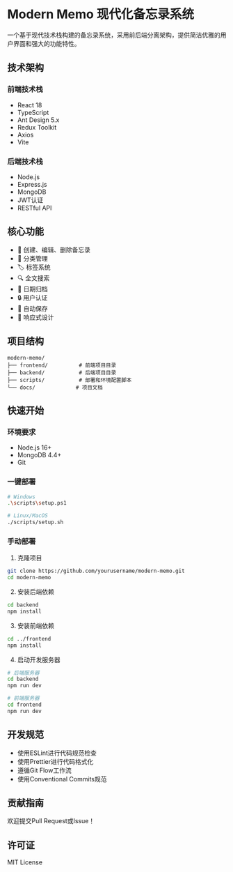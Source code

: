 # Modern Memo 现代化备忘录系统

一个基于现代技术栈构建的备忘录系统，采用前后端分离架构，提供简洁优雅的用户界面和强大的功能特性。

## 技术架构

### 前端技术栈
- React 18
- TypeScript
- Ant Design 5.x
- Redux Toolkit
- Axios
- Vite

### 后端技术栈
- Node.js
- Express.js
- MongoDB
- JWT认证
- RESTful API

## 核心功能
- 📝 创建、编辑、删除备忘录
- 📂 分类管理
- 🏷️ 标签系统
- 🔍 全文搜索
- 📅 日期归档
- 🔒 用户认证
- 💾 自动保存
- 📱 响应式设计

## 项目结构
```
modern-memo/
├── frontend/          # 前端项目目录
├── backend/           # 后端项目目录
├── scripts/           # 部署和环境配置脚本
└── docs/             # 项目文档
```

## 快速开始

### 环境要求
- Node.js 16+
- MongoDB 4.4+
- Git

### 一键部署
```bash
# Windows
.\scripts\setup.ps1

# Linux/MacOS
./scripts/setup.sh
```

### 手动部署

1. 克隆项目
```bash
git clone https://github.com/yourusername/modern-memo.git
cd modern-memo
```

2. 安装后端依赖
```bash
cd backend
npm install
```

3. 安装前端依赖
```bash
cd ../frontend
npm install
```

4. 启动开发服务器
```bash
# 后端服务器
cd backend
npm run dev

# 前端服务器
cd frontend
npm run dev
```

## 开发规范
- 使用ESLint进行代码规范检查
- 使用Prettier进行代码格式化
- 遵循Git Flow工作流
- 使用Conventional Commits规范

## 贡献指南
欢迎提交Pull Request或Issue！

## 许可证
MIT License 